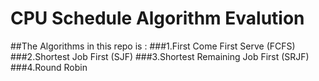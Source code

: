 # CPU Schedule Algorithm Evalution

##The Algorithms in this repo is : 
 ###1.First Come First Serve (FCFS)
 ###2.Shortest Job First (SJF)
 ###3.Shortest Remaining Job First (SRJF)
 ###4.Round Robin

